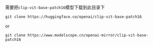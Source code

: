 需要把`clip-vit-base-patch16`模型下载到此目录下

```text
git clone https://huggingface.co/openai/clip-vit-base-patch16
```

or

```text
git clone https://www.modelscope.cn/openai-mirror/clip-vit-base-patch16
```